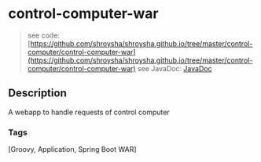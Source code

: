 # control-computer-war
> see code: [https://github.com/shroysha/shroysha.github.io/tree/master/control-computer/control-computer-war](https://github.com/shroysha/shroysha.github.io/tree/master/control-computer/control-computer-war)
> see JavaDoc: [JavaDoc](docs/javadoc/index.html)

## Description
A webapp to handle requests of control computer 

### Tags
[Groovy, Application, Spring Boot WAR]
